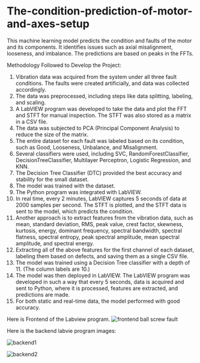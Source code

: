 # The-condition-prediction-of-motor-and-axes-setup
This machine learning model predicts the condition and faults of the motor and its components. It identifies issues such as axial misalignment, looseness, and imbalance. The predictions are based on peaks in the FFTs.

Methodology Followed to Develop the Project:

1) Vibration data was acquired from the system under all three fault conditions. The faults were created artificially, and data was collected accordingly.
2) The data was preprocessed, including steps like data splitting, labeling, and scaling.
3) A LabVIEW program was developed to take the data and plot the FFT and STFT for manual inspection. The STFT was also stored as a matrix in a CSV file.
4) The data was subjected to PCA (Principal Component Analysis) to reduce the size of the matrix.
5) The entire dataset for each fault was labeled based on its condition, such as Good, Looseness, Unbalance, and Misalignment.
6) Several classifiers were used, including SVC, RandomForestClassifier, DecisionTreeClassifier, Multilayer Perceptron, Logistic Regression, and KNN.
7) The Decision Tree Classifier (DTC) provided the best accuracy and stability for the small dataset.
8) The model was trained with the dataset.
9) The Python program was integrated with LabVIEW.
10) In real time, every 2 minutes, LabVIEW captures 5 seconds of data at 2000 samples per second. The STFT is plotted, and the STFT data is sent to the model, which predicts the condition.
11) Another approach is to extract features from the vibration data, such as mean, standard deviation, RMS, peak value, crest factor, skewness, kurtosis, energy, dominant frequency, spectral bandwidth, spectral flatness, spectral entropy, peak spectral amplitude, mean spectral amplitude, and spectral energy.
12) Extracting all of the above features for the first channel of each dataset, labeling them based on defects, and saving them as a single CSV file.
13) The model was trained using a Decision Tree classifier with a depth of 11. (The column labels are 10.)
14) The model was then deployed in LabVIEW. The LabVIEW program was developed in such a way that every 5 seconds, data is acquired and sent to Python, where it is processed, features are extracted, and predictions are made.
15) For both static and real-time data, the model performed with good accuracy.

Here is Frontend of the Labview program.
![frontend ball screw fault](https://github.com/user-attachments/assets/8f27a2a3-bf35-4827-85e5-5dd0dc6001b1)

Here is the backend labvie program images:

![backend1](https://github.com/user-attachments/assets/a2829fbb-a188-4344-8ccf-3c0ce21e681c)


![backend2](https://github.com/user-attachments/assets/f60e7385-8a0d-47fb-a125-fe998f583b55)
